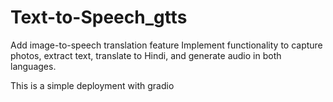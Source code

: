 # Text-to-Speech_gtts
Add image-to-speech translation feature  Implement functionality to capture photos, extract text, translate to Hindi, and generate audio in both languages.


This is a simple deployment with gradio 
